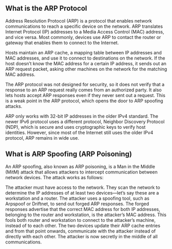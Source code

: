 ## What is the ARP Protocol
Address Resolution Protocol (ARP) is a protocol that enables network communications to reach a specific device on the network. ARP translates Internet Protocol (IP) addresses to a Media Access Control (MAC) address, and vice versa. Most commonly, devices use ARP to contact the router or gateway that enables them to connect to the Internet.

Hosts maintain an ARP cache, a mapping table between IP addresses and MAC addresses, and use it to connect to destinations on the network. If the host doesn’t know the MAC address for a certain IP address, it sends out an ARP request packet, asking other machines on the network for the matching MAC address. 

The ARP protocol was not designed for security, so it does not verify that a response to an ARP request really comes from an authorized party. It also lets hosts accept ARP responses even if they never sent out a request. This is a weak point in the ARP protocol, which opens the door to ARP spoofing attacks.

ARP only works with 32-bit IP addresses in the older IPv4 standard. The newer IPv6 protocol uses a different protocol, Neighbor Discovery Protocol (NDP), which is secure and uses cryptographic keys to verify host identities. However, since most of the Internet still uses the older IPv4 protocol, ARP remains in wide use.

## What is ARP Spoofing (ARP Poisoning)
An ARP spoofing, also known as ARP poisoning, is a Man in the Middle (MitM) attack that allows attackers to intercept communication between network devices. The attack works as follows:

The attacker must have access to the network. They scan the network to determine the IP addresses of at least two devices⁠—let’s say these are a workstation and a router. 
The attacker uses a spoofing tool, such as Arpspoof or Driftnet, to send out forged ARP responses. 
The forged responses advertise that the correct MAC address for both IP addresses, belonging to the router and workstation, is the attacker’s MAC address. This fools both router and workstation to connect to the attacker’s machine, instead of to each other.
The two devices update their ARP cache entries and from that point onwards, communicate with the attacker instead of directly with each other.
The attacker is now secretly in the middle of all communications.
